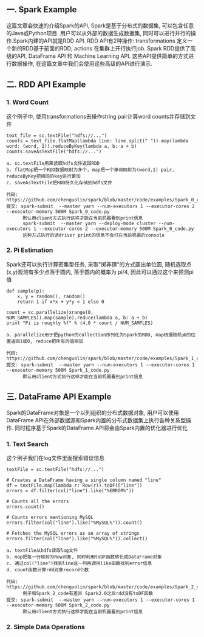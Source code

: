 ## 一. Spark Example
这篇文章会快速的介绍Spark的API, Spark是基于分布式的数据集, 可以包含任意的Java或Python项目. 用户可以从外部的数据生成数据集, 同时可以进行并行的操作.Spark内建的API就是RDD API. RDD API有2种操作: transformations 定义一个新的RDD基于前面的RDD; actions 在集群上开行执行job. Spark RDD提供了高级的API, DataFrame API 和 Machine Learning API. 这些API提供简单的方式进行数据操作, 在这篇文章中我们会使用这些高级的API进行演示.

## 二. RDD API Example
### 1. Word Count
这个例子中, 使用transformations去操作string pair计算word counts并存储到文件
```
text_file = sc.textFile("hdfs://...")
counts = text_file.flatMap(lambda line: line.split(" ")).map(lambda word: (word, 1)).reduceByKey(lambda a, b: a + b)
counts.saveAsTextFile("hdfs://...")

a. sc.textFile用来读取hdfs文件返回RDD
b. flatMap把一个RDD数据映射为多个, map把一个单词映射为(word,1) pair, reduceByKey把相同的key进行累加
c. saveAsTextFile把RDD持久化存储到hdfs文件

代码: https://github.com/chenguolin/spark/blob/master/code/examples/Spark_0_code.py
提交: spark-submit  --master yarn --num-executors 1 --executor-cores 2 --executor-memory 500M Spark_0_code.py
      默认用client方式执行这样才能在当前机器看到print信息
      spark-submit  --master yarn --deploy-mode cluster --num-executors 1 --executor-cores 2 --executor-memory 500M Spark_0_code.py
      这种方式执行的话driver print的信息不会打在当前机器的console
```

### 2. Pi Estimation
Spark还可以执行计算密集型任务, 采取"掷非镖"的方式画出单位圆, 随机选取点(x,y)观测有多少点落于圆内, 落于圆内的概率为 pi/4, 因此可以通过这个来预测pi值
```
def sample(p):
    x, y = random(), random()
    return 1 if x*x + y*y < 1 else 0

count = sc.parallelize(xrange(0, NUM_SAMPLES)).map(sample).reduce(lambda a, b: a + b)
print "Pi is roughly %f" % (4.0 * count / NUM_SAMPLES)

a. parallelize用于把python的collection序列化为Spark的RDD, map根据随机点的位置返回1或0, reduce把所有的值相加

代码: https://github.com/chenguolin/spark/blob/master/code/examples/Spark_1_code.py
提交: spark-submit  --master yarn --num-executors 1 --executor-cores 1 --executor-memory 500M Spark_1_code.py
      默认用client方式执行这样才能在当前机器看到print信息
```

## 三. DataFrame API Example
Spark的DataFrame对象是一个以列组织的分布式数据对象, 用户可以使用DataFrame API在外部数据源和Spark内置的分布式数据集上执行各种关系型操作. 同时程序基于Spark的DataFrame API将会由Spark内置的优化器进行优化

### 1. Text Search
这个例子我们在log文件里面搜索错误信息
```
textFile = sc.textFile("hdfs://...")

# Creates a DataFrame having a single column named "line"
df = textFile.map(lambda r: Row(r)).toDF(["line"])
errors = df.filter(col("line").like("%ERROR%"))

# Counts all the errors
errors.count()

# Counts errors mentioning MySQL
errors.filter(col("line").like("%MySQL%")).count()

# Fetches the MySQL errors as an array of strings
errors.filter(col("line").like("%MySQL%")).collect()

a. textFile从hdfs读取log文件
b. map把每一行映射为Row对象, 同时利用toDF函数转化成DataFrame对象
c. 通过col("line")找到line这一列再调用like函数找到error信息
d. count函数计算rdd对象record个数

代码: https://github.com/chenguolin/spark/blob/master/code/examples/Spark_2_code.py
      例子和Spark_2_code有差异 Spark2.0之后rdd没有toDF函数
提交: spark-submit  --master yarn --num-executors 1 --executor-cores 1 --executor-memory 500M Spark_2_code.py
      默认用client方式执行这样才能在当前机器看到print信息
```

### 2. Simple Data Operations


